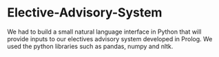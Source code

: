 # Elective-Advisory-System
We had to build a small natural language interface in Python that will provide inputs to our electives advisory system developed in Prolog. We used the python libraries such as pandas, numpy and nltk.
